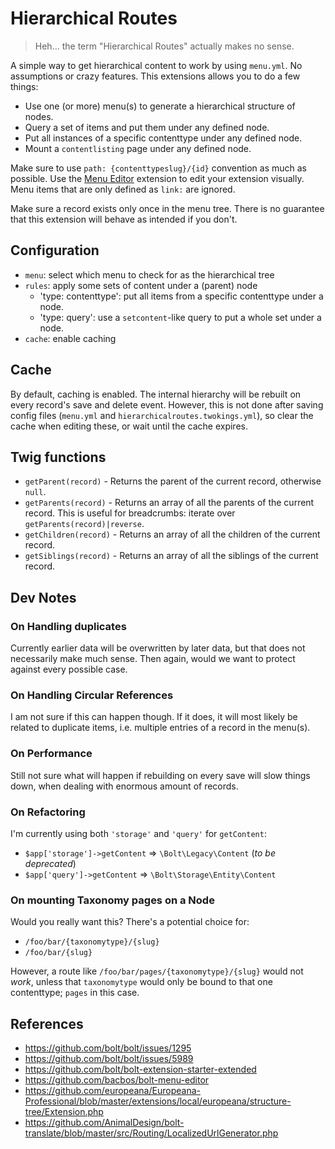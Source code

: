 # Hierarchical Routes

> Heh... the term "Hierarchical Routes" actually makes no sense.

A simple way to get hierarchical content to work by using `menu.yml`.
No assumptions or crazy features. This extensions allows you to do a few things:

- Use one (or more) menu(s) to generate a hierarchical structure of nodes.
- Query a set of items and put them under any defined node.
- Put all instances of a specific contenttype under any defined node.
- Mount a `contentlisting` page under any defined node.

Make sure to use `path: {contenttypeslug}/{id}` convention as much as possible.
Use the [Menu Editor](https://github.com/bacbos/bolt-menu-editor) extension to
edit your extension visually. Menu items that are only defined as `link:` are
ignored.

Make sure a record exists only once in the menu tree. There is no guarantee that
this extension will behave as intended if you don't.

## Configuration

- `menu`: select which menu to check for as the hierarchical tree
- `rules`: apply some sets of content under a (parent) node
  - 'type: contenttype': put all items from a specific contenttype under a node.
  - 'type: query': use a `setcontent`-like query to put a whole set under a node.
- `cache`: enable caching


## Cache

By default, caching is enabled. The internal hierarchy will be rebuilt on every
record's save and delete event. However, this is not done after saving config
files (`menu.yml` and `hierarchicalroutes.twokings.yml`), so clear the cache
when editing these, or wait until the cache expires.


## Twig functions

- `getParent(record)` - Returns the parent of the current record, otherwise `null`.
- `getParents(record)` - Returns an array of all the parents of the current record. This is useful for breadcrumbs: iterate over `getParents(record)|reverse`.
- `getChildren(record)` - Returns an array of all the children of the current record.
- `getSiblings(record)` - Returns an array of all the siblings of the current record.


## Dev Notes

### On Handling duplicates

Currently earlier data will be overwritten by later data, but that does not
necessarily make much sense. Then again, would we want to protect against every
possible case.


### On Handling Circular References

I am not sure if this can happen though. If it does, it will most likely be
related to duplicate items, i.e. multiple entries of a record in the menu(s).


### On Performance

Still not sure what will happen if rebuilding on every save will slow things
down, when dealing with enormous amount of records.


### On Refactoring

I'm currently using both `'storage'` and `'query'` for `getContent`:

- `$app['storage']->getContent` => `\Bolt\Legacy\Content` (_to be deprecated_)
- `$app['query']->getContent`   => `\Bolt\Storage\Entity\Content`


### On mounting Taxonomy pages on a Node

Would you really want this? There's a potential choice for:

  - `/foo/bar/{taxonomytype}/{slug}`
  - `/foo/bar/{slug}`

However, a route like `/foo/bar/pages/{taxonomytype}/{slug}` would not _work_,
unless that `taxonomytype` would only be bound to that one contenttype; `pages`
in this case.


## References

- https://github.com/bolt/bolt/issues/1295
- https://github.com/bolt/bolt/issues/5989
- https://github.com/bolt/bolt-extension-starter-extended
- https://github.com/bacbos/bolt-menu-editor
- https://github.com/europeana/Europeana-Professional/blob/master/extensions/local/europeana/structure-tree/Extension.php
- https://github.com/AnimalDesign/bolt-translate/blob/master/src/Routing/LocalizedUrlGenerator.php

